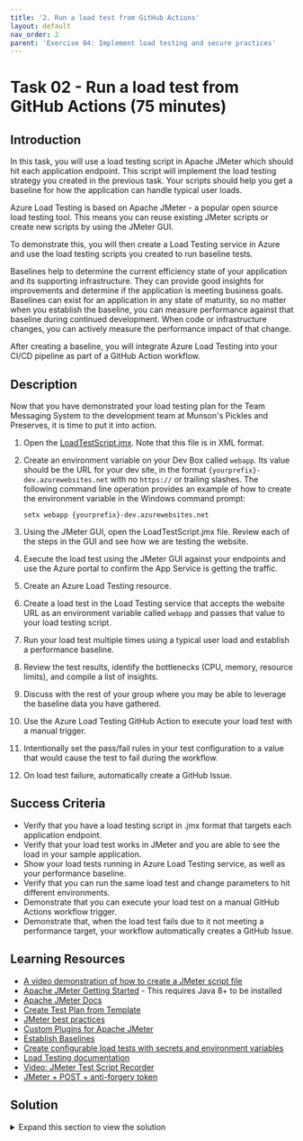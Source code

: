 ```yaml
---
title: '2. Run a load test from GitHub Actions'
layout: default
nav_order: 2
parent: 'Exercise 04: Implement load testing and secure practices'
---
```


# Task 02 - Run a load test from GitHub Actions (75 minutes)

## Introduction

In this task, you will use a load testing script in Apache JMeter which should hit each application endpoint. This script will implement the load testing strategy you created in the previous task. Your scripts should help you get a baseline for how the application can handle typical user loads.

Azure Load Testing is based on Apache JMeter - a popular open source load testing tool. This means you can reuse existing JMeter scripts or create new scripts by using the JMeter GUI.

To demonstrate this, you will then create a Load Testing service in Azure and use the load testing scripts you created to run baseline tests.

Baselines help to determine the current efficiency state of your application and its supporting infrastructure. They can provide good insights for improvements and determine if the application is meeting business goals. Baselines can exist for an application in any state of maturity, so no matter when you establish the baseline, you can measure performance against that baseline during continued development. When code or infrastructure changes, you can actively measure the performance impact of that change.

After creating a baseline, you will integrate Azure Load Testing into your CI/CD pipeline as part of a GitHub Action workflow.

## Description

Now that you have demonstrated your load testing plan for the Team Messaging System to the development team at Munson's Pickles and Preserves, it is time to put it into action.

1. Open the [LoadTestScript.jmx](https://github.com/microsoft/TechExcel-Implementing-DevOps-practices-to-accelerate-developer-productivity/blob/main/Solution/Exercise-04/Task-2/Solution/Exercise-04/Task-2/LoadTestScript.jmx). Note that this file is in XML format.
2. Create an environment variable on your Dev Box called `webapp`. Its value should be the URL for your dev site, in the format `{yourprefix}-dev.azurewebsites.net` with no `https://` or trailing slashes. The following command line operation provides an example of how to create the environment variable in the Windows command prompt:

    `setx webapp {yourprefix}-dev.azurewebsites.net`

3. Using the JMeter GUI, open the LoadTestScript.jmx file. Review each of the steps in the GUI and see how we are testing the website.
4. Execute the load test using the JMeter GUI against your endpoints and use the Azure portal to confirm the App Service is getting the traffic.
5. Create an Azure Load Testing resource.
6. Create a load test in the Load Testing service that accepts the website URL as an environment variable called `webapp` and passes that value to your load testing script.
7. Run your load test multiple times using a typical user load and establish a performance baseline.
8. Review the test results, identify the bottlenecks (CPU, memory, resource limits), and compile a list of insights.
9. Discuss with the rest of your group where you may be able to leverage the baseline data you have gathered.
10. Use the Azure Load Testing GitHub Action to execute your load test with a manual trigger.
11. Intentionally set the pass/fail rules in your test configuration to a value that would cause the test to fail during the workflow.
12. On load test failure, automatically create a GitHub Issue.

## Success Criteria

- Verify that you have a load testing script in .jmx format that targets each application endpoint.
- Verify that your load test works in JMeter and you are able to see the load in your sample application.
- Show your load tests running in Azure Load Testing service, as well as your performance baseline.
- Verify that you can run the same load test and change parameters to hit different environments.
- Demonstrate that you can execute your load test on a manual GitHub Actions workflow trigger.
- Demonstrate that, when the load test fails due to it not meeting a performance target, your workflow automatically creates a GitHub Issue.

## Learning Resources

- [A video demonstration of how to create a JMeter script file](https://github.com/microsoft/TechExcel-Implementing-DevOps-practices-to-accelerate-developer-productivity/blob/main/Solution/Exercise-04/Task-2/Solution/Exercise-04/Task-2/Exercise%204%20Task%202%20Video%20Demonstration.mp4)
- [Apache JMeter Getting Started](https://jmeter.apache.org/usermanual/get-started.html) - This requires Java 8+ to be installed
- [Apache JMeter Docs](https://jmeter.apache.org/index.html)
- [Create Test Plan from Template](https://jmeter.apache.org/usermanual/get-started.html#template)
- [JMeter best practices](https://jmeter.apache.org/usermanual/best-practices.html)
- [Custom Plugins for Apache JMeter](https://jmeter-plugins.org/)
- [Establish Baselines](https://docs.microsoft.com/azure/architecture/framework/scalability/performance-test#establish-baselines)
- [Create configurable load tests with secrets and environment variables](https://docs.microsoft.com/azure/load-testing/how-to-parameterize-load-tests)
- [Load Testing documentation](https://docs.microsoft.com/azure/load-testing/)
- [Video: JMeter Test Script Recorder](https://www.youtube.com/watch?v=voYj16cETAM)
- [JMeter + POST + anti-forgery token](https://stackoverflow.com/questions/53034969/jmeter-post-anti-forgery-token)

## Solution

<details markdown="block">
<summary>Expand this section to view the solution</summary>

- A sample JMeter script is in [the solutions folder](https://github.com/microsoft/TechExcel-Implementing-DevOps-practices-to-accelerate-developer-productivity/blob/main/Solution/Exercise-04/Task-2/LoadTestScript.jmx). This covers steps 1-4.
  - Before creating or running the script, create an environment variable called `webapp` on the Dev Box. Its value should be the URL for your site, in the format `{yourprefix}-dev.azurewebsites.net` with no `https://` or trailing slashes. The following command line operation provides an example of how to create the environment variable in the Windows command prompt:

    `setx webapp {yourprefix}-dev.azurewebsites.net`

  - The JMeter test plan includes the following components. If you wish to re-create the file, you can do so by adding the following items in order:
    - Thread Group to perform testing (right-click on the Test Plan and select Add -> Threads to add the Thread Group). The thread group should include 30 threads and 30 loops.
      - HTTP Request Defaults (right-click on the Thread Group and choose Add -> Config Element). Set the protocol to https and the server name or IP to your deployed website. The included script sets the server name to a variable called `${site}`, which uses the environment variable on the PC called `webapp`.
      - Recording Controller (Add -> Logic Controller)
    - HTTP(S) Test Script recorder (Add -> Non-Test Elements)
      - On the test script recorder, the default port is 8888.
    - View Results in Table (Add -> Listener). This allows you to view test results in a table and get a quick idea of how the website is performing during a test.
    - View Results Tree (Add -> Listener). This allows you to view individual test results and diagnose potential issues such as 400 Bad Request.
  - The following steps allow you to perform a test recording.
    - Start the recorder by selecting the Start button on the HTTP(S) Test Script Recorder element. The first time you do this, JMeter will generate a temporary root certificate in `C:\apache-jmeter-5.6.2\bin\` (or wherever you installed JMeter). Stop the recording by selecting the Stop button.
    - Although you can use any browser for testing, the Firefox browser is recommended for this because you can set a manual proxy and do not need to create a Windows-wide proxy like you would for Chrome or Edge. You can set a proxy in Firefox by navigating to the options menu and then choosing Settings. Then, search for "proxy" in the settings search bar and select the Settings button for network settings. When running the test script, use a manual proxy configured to localhost on port 8888, and use it for HTTP as well as HTTPS. After setting the proxy, search for "certificate" in the settings search bar and then select the View Certificates button. From there, navigate to Authorities and choose the Import button. Inside `C:\apache-jmeter-5.6.2\bin\` (or wherever you installed JMeter), select the `ApacheJMeterTemporaryRootCA.crt` certificate and import it into Firefox.
    - After enabling the proxy and importing the certificate, you should be able to return to JMeter and restart the test recording.
    - During the recording, you should capture activities like viewing the page, adding a message, deleting a message, and analyzing messages.
  - After stopping a test recording, you will have a series of test actions. You will need to capture the request verification token from the first call in order to ensure that you have a proper CSRF token for all subsequent calls.
    - Right-click on the first recorded message in the Recording Controller element and select Add -> Post Processors -> CSS Selector Extractor.
    - In the CSS Selector Extractor, set the following attributes:
      - Name of created variable = `token`
      - CSS Selector expression = `input[name=__RequestVerificationToken]`
      - Attribute = `value`
    - For each subsequent call, replace the Value of the "__RequestVerificationToken" parameter with `${token}`. You will only see this parameter on POST requests, not GET requests.
- The following instructions cover steps 5-9.
  - Create Azure Load Testing resource
    - Search for the "Azure Load Testing" resource on the top search bar and select the resource.
    - On the top left hand corner select **Create**
    - Select the Resource Group that was created by the sample app or create your own.  The resources must be in the same location.
    - Enter a unique name for the resource.
    - Ensure the location matches the location that your application is deployed to.
    - Select **Review + create**
    - Review your configurations and then select **Create**
  - Create Load Test
    - Go into your new resource.  You may see a warning on the top depending on your current access describing the access levels required.  If so, add yourself as one of the roles such as "Load Testing Owner" or "Load Testing Contributor" as you will not be able to proceed otherwise.
    - Select **Create**
    - Fill out the name of the test and a description of the test.
    - Go to the **Test Plan** tab and select the JMeter script you have locally and then select **Upload**
    - Under the **Parameters** tab, enter "webapp" for the name of the environment variable, followed by the URL for your sample app in the "Value" section **without** `https://`.
    - Under the **Monitoring** tab, select **Add/Modify** and select the App Service for the sample app followed by **Apply** in order to monitor the app during testing.
    - Select **Review + create**
    - Review the settings and select **Create**
  - Run the load test
    - In your Azure Load Test service, select **Tests** from the left hand side
    - Select the test that you created from the list
    - At the top of the screen select **Run**
    - A summary page should appear.  Add that this run is the baseline in the description.  Select **Run**
  - Set Pass/Fail Criteria
    - Go back to your load test and select **Configure** followed by **Test**
    - Go to the **Test Criteria** Tab.
    - Enter in your test criteria such as failure rate under x %
- The following high-level notes cover steps 10-12. In addition, [a GitHub Actions workflow YAML file](https://github.com/microsoft/TechExcel-Implementing-DevOps-practices-to-accelerate-developer-productivity/blob/main/Solution/Exercise-04/Task-2/Solution/Exercise-04/Task-2/LoadTest.yml) and [an Azure Load Test configuration file](https://github.com/microsoft/TechExcel-Implementing-DevOps-practices-to-accelerate-developer-productivity/blob/main/Solution/Exercise-04/Task-2/Solution/Exercise-04/Task-2/LoadTestConfig.yaml) are available in the solutions folder.
  - The file `LoadTest.yml` should go into `.github/workflows`. The files `LoadTestConfig.yaml` and `LoadTestScript.jmx` should go into the root of the repository. The file `load_test_report.md` should go into a new folder called `.github/ISSUE_TEMPLATE`. Make sure to update `load_test_report.md` to set the assignee to your username.
  - This is a sample action that will run a load test.  The default action will either create or run the existing load test. However, GitHub Actions will automatically lower-case the value of the "TestName" parameter inside `LoadTestConfig.yaml`. Because the UI allows upper or lowercase letters, this can lead to duplicate tests existing in the Azure Load Test workspace.
  - You can use the baseline from their first run in challenge 3 to determine pass/fail criteria.

</details>
